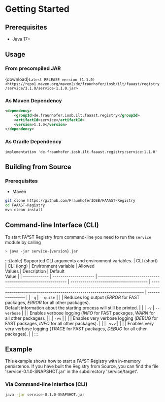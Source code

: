 # Getting Started

## Prerequisites

-   Java 17+

## Usage

### From precompiled JAR

<!--start:download-release-->
{download}`Latest RELEASE version (1.1.0) <https://repo1.maven.org/maven2/de/fraunhofer/iosb/ilt/faaast/registry/service/1.1.0/service-1.1.0.jar>`<!--end:download-release-->

<!--start:download-snapshot-->
<!--end:download-snapshot-->

### As Maven Dependency

```xml
<dependency>
	<groupId>de.fraunhofer.iosb.ilt.faaast.registry</groupId>
	<artifactId>service</artifactId>
	<version>1.1.0</version>
</dependency>
```

### As Gradle Dependency

```text
implementation 'de.fraunhofer.iosb.ilt.faaast.registry:service:1.1.0'
```

## Building from Source

### Prerequisites

-   Maven

```sh
git clone https://github.com/FraunhoferIOSB/FAAAST-Registry
cd FAAAST-Registry
mvn clean install
```

## Command-line Interface (CLI)

To start FA³ST Registry from command-line you need to run the `service` module by calling

```sh
> java -jar service-{version}.jar
```

:::{table} Supported CLI arguments and environment variables.
| CLI (short)   | CLI (long)            | Environment variable                                           | Allowed<br>Values                       | Description                                                                                                                                              | Default<br>Value |
| ------------- | --------------------- | -------------------------------------------------------------- | --------------------------------------- | -------------------------------------------------------------------------------------------------------------------------------------------------------- | ---------------- |
| `-q`          | `--quite`             |                                                                |                                         | Reduces log output (*ERROR* for FAST packages, *ERROR* for all other packages).<br>Default information about the starting process will still be printed. |                  |
| `-v`          | `--verbose`           |                                                                |                                         | Enables verbose logging (*INFO* for FAST packages, *WARN* for all other packages).                                                                       |                  |
| `-vv`         |                       |                                                                |                                         | Enables very verbose logging (*DEBUG* for FAST packages, *INFO* for all other packages).                                                                 |                  |
| `-vvv`        |                       |                                                                |                                         | Enables very very verbose logging (*TRACE* for FAST packages, *DEBUG* for all other packages).                                                           |                  |
:::

## Example

This example shows how to start a FA³ST Registry with in-memory persistence.
If you have built the Registry from Source, you can find the file 'service-0.1.0-SNAPSHOT.jar' in the subdirectory 'service/target'.

### Via Command-line Interface (CLI)

```sh
java -jar service-0.1.0-SNAPSHOT.jar
```
